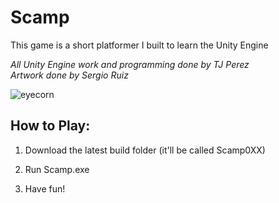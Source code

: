 # Scamp
This game is a short platformer I built to learn the Unity Engine

*All Unity Engine work and programming done by TJ Perez*  
*Artwork done by Sergio Ruiz*

![eyecorn](https://i.imgur.com/4y2ZawN.png)

<h2>How to Play:</h2>

1. Download the latest build folder (it'll be called Scamp0XX)

2. Run Scamp.exe

3. Have fun!
